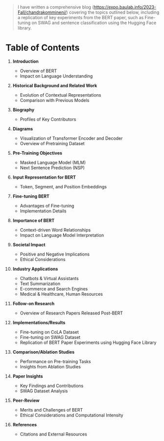 
> I have written a comprehensive blog (https://expo.baulab.info/2023-Fall/chandrakommineni/)
>  covering the topics outlined below, including a replication of key experiments from the BERT paper, such as Fine-tuning on SWAG and sentence classification using the Hugging Face library.


# Table of Contents

1. **Introduction**
   - Overview of BERT
   - Impact on Language Understanding

2. **Historical Background and Related Work**
   - Evolution of Contextual Representations
   - Comparison with Previous Models

3. **Biography**
   - Profiles of Key Contributors

4. **Diagrams**
   - Visualization of Transformer Encoder and Decoder
   - Overview of Pretraining Dataset

5. **Pre-Training Objectives**
   - Masked Language Model (MLM)
   - Next Sentence Prediction (NSP)

6. **Input Representation for BERT**
   - Token, Segment, and Position Embeddings

7. **Fine-tuning BERT**
   - Advantages of Fine-tuning
   - Implementation Details

8. **Importance of BERT**
   - Context-driven Word Relationships
   - Impact on Language Model Interpretation

9. **Societal Impact**
   - Positive and Negative Implications
   - Ethical Considerations

10. **Industry Applications**
    - Chatbots & Virtual Assistants
    - Text Summarization
    - E-commerce and Search Engines
    - Medical & Healthcare, Human Resources

11. **Follow-on Research**
    - Overview of Research Papers Released Post-BERT

12. **Implementations/Results**
    - Fine-tuning on CoLA Dataset
    - Fine-tuning on SWAG Dataset
    - Replication of BERT Paper Experiments using Hugging Face Library

13. **Comparison/Ablation Studies**
    - Performance on Pre-training Tasks
    - Insights from Ablation Studies

14. **Paper Insights**
    - Key Findings and Contributions
    - SWAG Dataset Analysis

15. **Peer-Review**
    - Merits and Challenges of BERT
    - Ethical Considerations and Computational Intensity

16. **References**
    - Citations and External Resources
